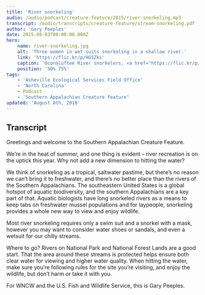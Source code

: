```yaml
---
title: 'River snorkeling'
audio: /audio/podcast/creature-feature/2015/river-snorkeling.mp3
transcript: /audio/transcripts/creature-feature/stream-snorkeling.pdf
author: 'Gary Peeples'
date: 2015-08-03T00:00:00.000Z
hero:
    name: river-snorkeling.jpg
    alt: 'Three women in wet suits snorkeling in a shallow river.'
    link: 'https://flic.kr/p/HG5Zki'
    caption: 'Oconaluftee River snorkelers. <a href="https://flic.kr/p/HG5Zki">Photo</a> by Gary Peeples, USFWS.'
    position: '50% 75%'
tags:
    - 'Asheville Ecological Services Field Office'
    - 'North Carolina'
    - Podcast
    - 'Southern Appalachian Creature Feature'
updated: 'August 8th, 2018'
---
```


## Transcript

Greetings and welcome to the Southern Appalachian Creature Feature.

We’re in the heat of summer, and one thing is evident – river recreation is on the uptick this year. Why not add a new dimension to hitting the water?

We think of snorkeling as a tropical, saltwater pastime, but there’s no reason we can’t bring it to freshwater, and there’s no better place than the rivers of the Southern Appalachians. The southeastern United States is a global hotspot of aquatic biodiversity, and the southern Appalachians are a key part of that. Aquatic biologists have long snorkeled rivers as a means to keep tabs on freshwater mussel populations and for laypeople, snorkeling provides a whole new way to view and enjoy wildlife.

Most river snorkeling requires only a swim suit and a snorkel with a mask, however you may want to consider water shoes or sandals, and even a wetsuit for our chilly streams.

Where to go? Rivers on National Park and National Forest Lands are a good start. That the area around these streams is protected helps ensure both clear water for viewing and higher water quality. When hitting the water, make sure you’re following rules for the site you’re visiting, and enjoy the wildlife, but don’t harm or take it with you.

For WNCW and the U.S. Fish and Wildlife Service, this is Gary Peeples.